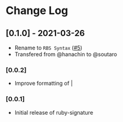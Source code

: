 # Change Log

## [0.1.0] - 2021-03-26

* Rename to `RBS Syntax` ([\#5](https://github.com/soutaro/vscode-rbs-syntax/pull/5))
* Transfered from @hanachin to @soutaro

### [0.0.2]

* Improve formatting of |

### [0.0.1]

* Initial release of ruby-signature
